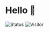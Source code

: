 # Hello :wave:

![Status](https://img.shields.io/badge/status-up-brightgreen)
![Visitor](https://komarev.com/ghpvc/?username=boya-z&color=c770f0)